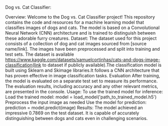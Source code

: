 Dog vs. Cat Classifier:

Overview:
Welcome to the Dog vs. Cat Classifier project! This repository contains the code and resources for a machine learning model that classifies images of dogs and cats. The model is based on a Convolutional Neural Network (CNN) architecture and is trained to distinguish between these adorable furry creatures.
Dataset:
The dataset used for this project consists of a collection of dog and cat images sourced from [source name/link]. The images have been preprocessed and split into training and test sets. The dataset is available https://www.kaggle.com/datasets/samuelcortinhas/cats-and-dogs-image-classification(link to dataset if publicly available).The classification model is built using Sklearn and Skimage libraries.It follows a CNN architecture that has proven effective in image classification tasks.
Evaluation
After training, the model is evaluated on a separate test set to measure its performance. The evaluation results, including accuracy and any other relevant metrics, are presented in the console.
Usage:
To use the trained model for inference:
Load the trained model: model = load_model('path_to_trained_model.h5')
Preprocess the input image as needed
Use the model for prediction: prediction = model.predict(image)
Results:
The model achieved an impressive 0.7869 on the test dataset. It is capable of accurately distinguishing between dogs and cats even in challenging scenarios.
